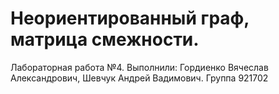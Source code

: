 # Неориентированный граф, матрица смежности.
Лабораторная работа №4. Выполнили: Гордиенко Вячеслав Александрович, Шевчук Андрей Вадимович. Группа 921702 
